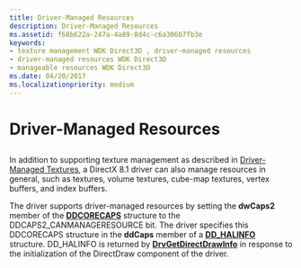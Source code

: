 ```yaml
---
title: Driver-Managed Resources
description: Driver-Managed Resources
ms.assetid: f68b622a-247a-4a89-8d4c-c6a306b7fb3e
keywords:
- texture management WDK Direct3D , driver-managed resources
- driver-managed resources WDK Direct3D
- manageable resources WDK Direct3D
ms.date: 04/20/2017
ms.localizationpriority: medium
---
```


# Driver-Managed Resources


## <span id="ddk_driver_managed_resources_gg"></span><span id="DDK_DRIVER_MANAGED_RESOURCES_GG"></span>


In addition to supporting texture management as described in [Driver-Managed Textures](driver-managed-textures.md), a DirectX 8.1 driver can also manage resources in general, such as textures, volume textures, cube-map textures, vertex buffers, and index buffers.

The driver supports driver-managed resources by setting the **dwCaps2** member of the [**DDCORECAPS**](https://msdn.microsoft.com/library/windows/hardware/ff549248) structure to the DDCAPS2\_CANMANAGERESOURCE bit. The driver specifies this DDCORECAPS structure in the **ddCaps** member of a [**DD\_HALINFO**](https://msdn.microsoft.com/library/windows/hardware/ff551627) structure. DD\_HALINFO is returned by [**DrvGetDirectDrawInfo**](https://msdn.microsoft.com/library/windows/hardware/ff556229) in response to the initialization of the DirectDraw component of the driver.

 

 





